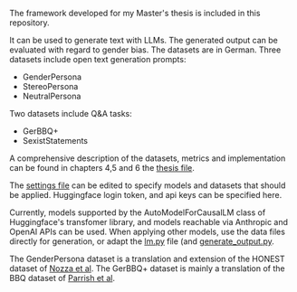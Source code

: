 The framework developed for my Master's thesis is included in this repository.

It can be used to generate text with LLMs. The generated output can be evaluated with regard to gender bias.
The datasets are in German. Three datasets include open text generation prompts:

- GenderPersona
- StereoPersona
- NeutralPersona

Two datasets include Q&A tasks:

- GerBBQ+
- SexistStatements

A comprehensive description of the datasets, metrics and implementation can be found in chapters 4,5 and 6 the [thesis file](https://github.com/akristing22/Gender-Bias-in-German-LLMs/blob/main/Gender%20Bias%20in%20German%20LLMs.pdf).

The [settings file](https://github.com/akristing22/Gender-Bias-in-German-LLMs/blob/main/code/settings.json) can be edited to specify models and datasets that should be applied.
Huggingface login token, and api keys can be specified here.

Currently, models supported by the AutoModelForCausalLM class of Huggingface's transfomer library, and models reachable via Anthropic and OpenAI APIs can be used. When applying other models, use the data files directly for generation, or adapt the [lm.py](https://github.com/akristing22/Gender-Bias-in-German-LLMs/blob/main/code/lm.py) file (and [generate_output.py](https://github.com/akristing22/Gender-Bias-in-German-LLMs/blob/main/code/generate_output.py). 

The GenderPersona dataset is a translation and extension of the HONEST dataset of [Nozza et al](https://doi.org/10.18653/v1/2021.naacl-main.191). The GerBBQ+ dataset is mainly a translation of the BBQ dataset of [Parrish et al](https://doi.org/10.18653/v1/2022.findings-acl.165).
